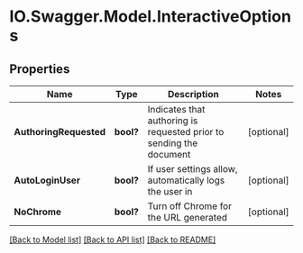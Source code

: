 # IO.Swagger.Model.InteractiveOptions
## Properties

Name | Type | Description | Notes
------------ | ------------- | ------------- | -------------
**AuthoringRequested** | **bool?** | Indicates that authoring is requested prior to sending the document | [optional] 
**AutoLoginUser** | **bool?** | If user settings allow, automatically logs the user in | [optional] 
**NoChrome** | **bool?** | Turn off Chrome for the URL generated | [optional] 

[[Back to Model list]](../README.md#documentation-for-models) [[Back to API list]](../README.md#documentation-for-api-endpoints) [[Back to README]](../README.md)


